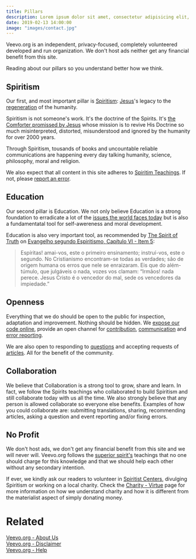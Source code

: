 ```yaml
---
title: Pillars
description: Lorem ipsum dolor sit amet, consectetur adipisicing elit, sed do eiusmod tempor incididunt ut labore et dolore magna aliqua.  Learn about our pillars - Spiritism, Education, Openness, Community and Zero Profit
date: 2019-02-13 14:00:00
image: "images/contact.jpg"
---
```


Veevo.org is an independent, privacy-focused, completely volunteered developed and run organization. We don't host ads neither get any financial benefit from this site.

Reading about our pillars so you understand better how we think.

## Spiritism
Our first, and most important pillar is [Spiritism](/spiritism): [Jesus](/about/jesus)'s legacy to the [regeneration](/spiritism/worlds/regeneration) of the humanity.

Spiritism is not someone's work. It's the doctrine of the Spirits. It's [the Comforter promissed by Jesus](/messages/jesus/the-consoler) whose mission is to revive His Doctrine so much misinterpreted, distorted, misunderstood and ignored by the humanity for over 2000 years.

Through Spiritism, tousands of books and uncountable reliable communications are happening every day talking humanity, science, philosophy, moral and religion.

We also expect that all content in this site adheres to [Spiritim Teachings](/spiritism/teachings). If not, please [report an error](/report-error).

## Education
Our second pillar is Education. We not only believe Education is a strong foundation to erradicate a lot of the [issues the world faces today](/issues) but is also a fundamentatal tool for self-awereness and moral development.

Education is also very important tool, as recommended by [The Spirit of Truth](/about/spirit-of-truth) on [Evangelho segundo Espiritismo, Capítulo VI - Item 5](/books/allan-kardec/gospel-according-spiritism/5-5):
> Espíritas! amai-vos, este o primeiro ensinamento; instruí-vos, este o segundo. No Cristianismo encontram-se todas as verdades; são de origem humana os erros que nele se enraizaram. Eis que do além-túmulo, que julgáveis o nada, vozes vos clamam: “Irmãos! nada perece. Jesus Cristo é o vencedor do mal, sede os vencedores da impiedade.”

## Openness
Everything that we do should be open to the public for inspection, adaptation and improvement. Nothing should be hidden. We [expose our code online](https://github.com/veevo), provide an open channel for [contribution](/contribute), [communication](/contact) and [error reporting](/report-error).

We are also open to responding to [questions](/questions) and accepting requests of [articles](/articles). All for the benefit of the community.

## Collaboration
We believe that Collaboration is a strong tool to grow, share and learn. In fact, we follow the Spirits teachings who collaborated to build Spiritism and still collaborate today with us all the time. We also strongly believe that any person is allowed collaborate so everyone else benefits. Examples of how you could collaborate are: submitting translations, sharing, recommending articles, asking a question and event reporting and/or fixing errors.

## No Profit
We don't host ads, we don't get any financial benefit from this site and we will never will. Veevo.org follows the [superior spirit's](/about/superior-spirits) teachings that no one should charge for this knowledge and that we should help each other without any secondary intention.

If ever, we kindly ask our readers to volunteer in [Spiritist Centers](/spiritism/centers), divulging Spiritism or working on a local charity. Check the [Charity - Virtue](/virtues/charity) page for more information on how we understand charity and how it is different from the materialist aspect of simply donating money.

# Related
[Veevo.org - About Us](/about-us)  
[Veevo.org - Disclaimer](/disclaimer)  
[Veevo.org - Help](/help)  


